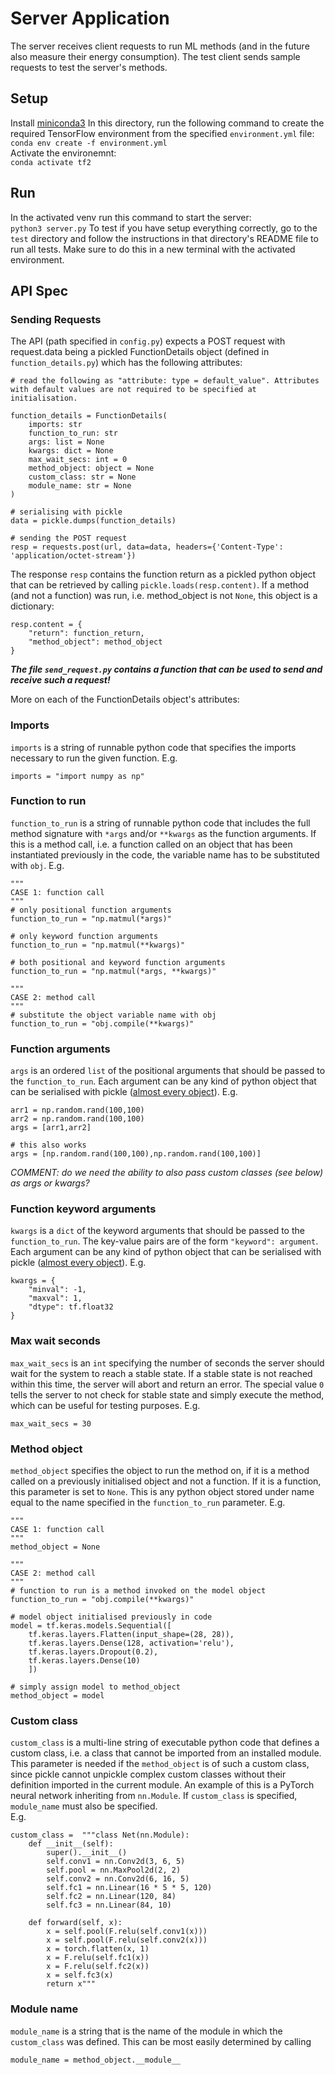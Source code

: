 # Server Application
The server receives client requests to run ML methods (and in the future also measure their energy consumption).
The test client sends sample requests to test the server's methods.

## Setup
Install [miniconda3](https://docs.conda.io/en/latest/miniconda.html)
In this directory, run the following command to create the required TensorFlow environment from the specified `environment.yml` file:  
```conda env create -f environment.yml```   
Activate the environemnt:  
```conda activate tf2```

## Run  
In the activated venv run this command to start the server:  
```python3 server.py```
To test if you have setup everything correctly, go to the `test` directory and follow the instructions in that directory's README file to run all tests. Make sure to do this in a new terminal with the activated environment. 

## API Spec
### Sending Requests
The API (path specified in `config.py`) expects a POST request with request.data being a pickled FunctionDetails object (defined in `function_details.py`) which has the following attributes:
```
# read the following as "attribute: type = default_value". Attributes with default values are not required to be specified at initialisation.

function_details = FunctionDetails(
    imports: str
    function_to_run: str
    args: list = None
    kwargs: dict = None
    max_wait_secs: int = 0
    method_object: object = None
    custom_class: str = None
    module_name: str = None
)

# serialising with pickle
data = pickle.dumps(function_details)

# sending the POST request
resp = requests.post(url, data=data, headers={'Content-Type': 'application/octet-stream'})
```

The response `resp` contains the function return as a pickled python object that can be retrieved by calling `pickle.loads(resp.content)`. If a method (and not a function) was run, i.e. method_object is not `None`, this object is a dictionary:  
```
resp.content = {
    "return": function_return,
    "method_object": method_object
}
```
***The file `send_request.py` contains a function that can be used to send and receive such a request!***  

More on each of the FunctionDetails object's attributes:

### Imports
`imports` is a string of runnable python code that specifies the imports necessary to run the given function. E.g.  
```
imports = "import numpy as np"
```

### Function to run
`function_to_run` is a string of runnable python code that includes the full method signature with `*args` and/or `**kwargs` as the function arguments. If this is a method call, i.e. a function called on an object that has been instantiated previously in the code, the variable name has to be substituted with `obj`. E.g.  
```
"""
CASE 1: function call
"""
# only positional function arguments
function_to_run = "np.matmul(*args)"

# only keyword function arguments
function_to_run = "np.matmul(**kwargs)"

# both positional and keyword function arguments
function_to_run = "np.matmul(*args, **kwargs)"

"""
CASE 2: method call
"""
# substitute the object variable name with obj
function_to_run = "obj.compile(**kwargs)"
```

### Function arguments
`args` is an ordered `list` of the positional arguments that should be passed to the `function_to_run`. Each argument can be any kind of python object that can be serialised with pickle ([almost every object](https://machinelearningmastery.com/a-gentle-introduction-to-serialization-for-python/)). E.g.  
```
arr1 = np.random.rand(100,100)
arr2 = np.random.rand(100,100)
args = [arr1,arr2]

# this also works
args = [np.random.rand(100,100),np.random.rand(100,100)]
```
*COMMENT: do we need the ability to also pass custom classes (see below) as args or kwargs?* 
### Function keyword arguments
`kwargs` is a `dict` of the keyword arguments that should be passed to the `function_to_run`. The key-value pairs are of the form `"keyword": argument`. Each argument can be any kind of python object that can be serialised with pickle ([almost every object](https://machinelearningmastery.com/a-gentle-introduction-to-serialization-for-python/)). E.g.  
```
kwargs = {
    "minval": -1,
    "maxval": 1,
    "dtype": tf.float32
}
```

### Max wait seconds
`max_wait_secs` is an `int` specifying the number of seconds the server should wait for the system to reach a stable state. If a stable state is not reached within this time, the server will abort and return an error. The special value `0` tells the server to not check for stable state and simply execute the method, which can be useful for testing purposes. E.g.  
```
max_wait_secs = 30
```

### Method object
`method_object` specifies the object to run the method on, if it is a method called on a previously initialised object and not a function. If it is a function, this parameter is set to `None`. This is any python object stored under name equal to the name specified in the `function_to_run` parameter. E.g.  
```
"""
CASE 1: function call
"""
method_object = None

"""
CASE 2: method call
"""
# function to run is a method invoked on the model object
function_to_run = "obj.compile(**kwargs)"

# model object initialised previously in code
model = tf.keras.models.Sequential([
    tf.keras.layers.Flatten(input_shape=(28, 28)),
    tf.keras.layers.Dense(128, activation='relu'),
    tf.keras.layers.Dropout(0.2),
    tf.keras.layers.Dense(10)
    ])

# simply assign model to method_object
method_object = model
```

### Custom class
`custom_class` is a multi-line string of executable python code that defines a custom class, i.e. a class that cannot be imported from an installed module. This parameter is needed if the `method_object` is of such a custom class, since pickle cannot unpickle complex custom classes without their definition imported in the current module. An example of this is a PyTorch neural network inheriting from `nn.Module`. If `custom_class` is specified, `module_name` must also be specified.  
E.g.
```   
custom_class =  """class Net(nn.Module):
    def __init__(self):
        super().__init__()
        self.conv1 = nn.Conv2d(3, 6, 5)
        self.pool = nn.MaxPool2d(2, 2)
        self.conv2 = nn.Conv2d(6, 16, 5)
        self.fc1 = nn.Linear(16 * 5 * 5, 120)
        self.fc2 = nn.Linear(120, 84)
        self.fc3 = nn.Linear(84, 10)

    def forward(self, x):
        x = self.pool(F.relu(self.conv1(x)))
        x = self.pool(F.relu(self.conv2(x)))
        x = torch.flatten(x, 1)
        x = F.relu(self.fc1(x))
        x = F.relu(self.fc2(x))
        x = self.fc3(x)
        return x"""
```   

### Module name
`module_name` is a string that is the name of the module in which the `custom_class` was defined. This can be most easily determined by calling  
```  
module_name = method_object.__module__
```
